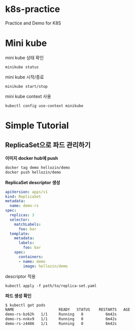 # k8s-practice
Practice and Demo for K8S

# Mini kube
mini kube 상태 확인

`minikube status`

mini kube 시작/종료

`minikube start/stop`

mini kube context 사용

`kubectl config use-context minikube`

# Simple Tutorial

## ReplicaSet으로 파드 관리하기

**이미지 docker hub에 push**
```bash
docker tag demo hellozin/demo
docker push hellozin/demo
```

**ReplicaSet descriptor 생성**
```yaml
apiVersion: apps/v1
kind: ReplicaSet
metadata:
  name: demo-rs
spec:
  replicas: 3
  selector:
    matchLabels:
      foo: bar
  template:
    metadata:
      labels:
        foo: bar
    spec:
      containers:
      - name: demo
        image: hellozin/demo
```

descriptor 적용
```shell
kubectl apply -f path/to/replica-set.yaml
```

**파드 생성 확인**
```bash
$ kubectl get pods
NAME                    READY   STATUS    RESTARTS   AGE
demo-rs-bz62h   1/1     Running   0          6m42s
demo-rs-nnkv9   1/1     Running   0          6m42s
demo-rs-z4486   1/1     Running   0          6m42s
```
